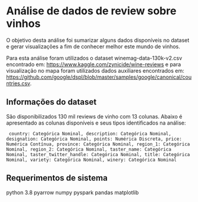 # Análise de dados de review sobre vinhos
O objetivo desta análise foi sumarizar alguns dados disponíveis no dataset e gerar visualizações a fim de conhecer melhor este mundo de vinhos.

Para esta análise foram utilizados o dataset winemag-data-130k-v2.csv encontrado em: https://www.kaggle.com/zynicide/wine-reviews e para visualização no mapa foram utilizados dados auxiliares encontrados em: https://github.com/google/dspl/blob/master/samples/google/canonical/countries.csv. 

## Informações do dataset
São disponibilizados 130 mil reviews de vinho com 13 colunas.
Abaixo é apresentado as colunas disponíveis e seus tipos identificados na análise:

   ` country: Categórica Nominal,
    description: Categórica Nominal,
    designation: Categórica Nominal,
    points: Numérica Discreta,
    price: Numérica Contínua,
    province: Categórica Nominal,
    region_1: Categórica Nominal,
    region_2: Categórica Nominal,
    taster_name: Categórica Nominal,
    taster_twitter_handle: Categórica Nominal,
    title: Categórica Nominal,
    variety: Categórica Nominal,
    winery: Categórica Nominal`

## Requerimentos de sistema
python 3.8
pyarrow
numpy
pyspark
pandas
matplotlib
